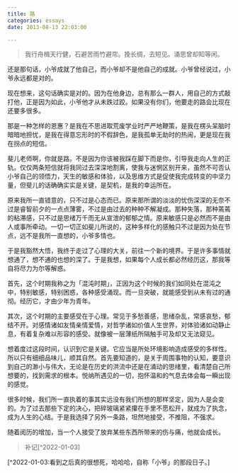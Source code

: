 ```yaml
---
title: 路
categories: essays
date: 2013-08-13 22:03:00

---
```


> 我行舟楫天行健，石避苦雨竹避帘。挽长绸，去短见。涌思曾却知等闲。

还是那句话，小爷成就了他自己，而小爷却不是他自己的成就。小爷曾经说过，小爷永远都是对的。

现在想来，这句话确实是对的。因为在他身边，总有那么一群人，用自己的方式敲打他，正是因为如此，小爷他才从未跌过跤。如果没有你们，他要走的路会比现在还要多很多。

那是一种怎样的恩惠？是我在不思进取荒废学业时严严地鞭策，是我在楞头呆脑时暗暗地担忧，是我在得意忘形时的不假辞色，是我孤单无助时的热闹，更是现在我在拐点的短信。

斐儿老师啊，你就是路。不是因为你该被我踩在脚下而是你，引导我走向人生的正轨。仅仅两条短信就将我同过去深深地割离，使我与迷惘区别开来，虽然不可否认小爷自己的领悟力，天生的敏感和体验，以及思维方式是促使我完成转变的中坚力量，但斐儿的话确确实实是关键，是契机，是我的幸运所在。

原来我所一直错意的，只不过是心态而已。原来那所谓的淡淡的忧伤深深的无奈不过是睿智前夕的一点点薄雾，不过是由过去的种种不解凝成。那种失落，那种蔫蔫的粘滞感，只不过是思绪万千而无从宣泄的郁郁之情。原来敏感只是必然而不是由人或事所牵动。一切一切正如斐儿所说的，这种多样化的感触只不过是因为处在节点，远不是我所一直想的，小爷多情也。

于是我豁然大悟，我终于走过了心理的大关，前往一个新的境界。于是许多事情就想通了，想不通的也想的深了。于是我想，如果每个人成长都必然经历这，那我等自将尽力为尔等解惑。

首先，这个时期我称之为「混沌时期」，正因为这个时候的我们如同处在混沌之中，特别敏感，特别困惑，各种感受涌现。而一旦突破，就能感受到从未有过的通彻。经历它，才由少年为青年。

其次，这个时期的主要感受在于心理。常见于多愁善感，思绪杂乱，常感哀愁，郁结不开。对感情诸如友情亲情爱情，对哲学诸如价值人生世界，对体验诸如动静止息，有着复杂难以形容的感受。就像被一层薄纸所隔触手可及却又无法窥见。

想着度过这段时间，认识到它是关键。它应当是所处环境影响造成感受的多样性。所以只有细细品味儿，顺其自然。首先要知道的，是关于周围事物的认知，要意识到自己的渺小与伟大，无论是在历史的洪流中还是在涌动的思绪里，看清楚自己所想要的，找到需求的根本。悦纳所遇见的一切，抱怀温和的气息去体会每一瞬出现的感觉。

很多时候，我们所一直执着的事其实远没有我们所想的那样坚定，因为人是会变的。为了过去那些下定的决心，把碎玻璃紧紧攥在手里不愿松开，就成为了执念，成为人生的心结。于是我选择了另外一条路，坦然地接受，不推阻，不强求。

随着阅历的增加，当一个人接受了放弃某些东西所带来的伤与痛，他就会成长。

>补记[^2022-01-03]

[^2022-01-03:看到之后真的很想死，哈哈哈，自称「小爷」的那段日子。]